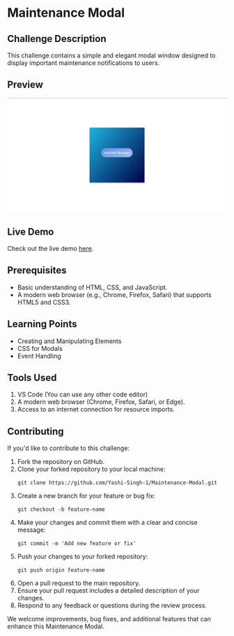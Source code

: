 <h1>Maintenance Modal</h1>

<h2>Challenge Description</h2>

<p>This challenge contains a simple and elegant modal window designed to display important maintenance notifications to users.</p>

<h2>Preview</h2>

<img src="Preview.png" alt="Maintenance Modal Preview">

<h2>Live Demo</h2>

<p>Check out the live demo <a href="https://codepen.io/Yashi-Singh/pen/yLdeMaG">here</a>.</p>

<h2>Prerequisites</h2>

<ul>
    <li>Basic understanding of HTML, CSS, and JavaScript.</li>
    <li>A modern web browser (e.g., Chrome, Firefox, Safari) that supports HTML5 and CSS3.</li>
</ul>

<h2>Learning Points</h2>

<ul>
    <li>Creating and Manipulating Elements</li>
    <li>CSS for Modals</li>
    <li>Event Handling</li>
</ul>

<h2>Tools Used</h2>

<ol>
    <li>VS Code (You can use any other code editor)</li>
    <li>A modern web browser (Chrome, Firefox, Safari, or Edge).</li>
    <li>Access to an internet connection for resource imports.</li>
</ol>

<h2>Contributing</h2>

<p>If you'd like to contribute to this challenge:</p>

<ol>
    <li>Fork the repository on GitHub.</li>
    <li>Clone your forked repository to your local machine:</li>
    <pre><code>git clone https://github.com/Yashi-Singh-1/Maintenance-Modal.git</code></pre>
    <li>Create a new branch for your feature or bug fix:</li>
    <pre><code>git checkout -b feature-name</code></pre>
    <li>Make your changes and commit them with a clear and concise message:</li>
    <pre><code>git commit -m 'Add new feature or fix'</code></pre>
    <li>Push your changes to your forked repository:</li>
    <pre><code>git push origin feature-name</code></pre>
    <li>Open a pull request to the main repository.</li>
    <li>Ensure your pull request includes a detailed description of your changes.</li>
    <li>Respond to any feedback or questions during the review process.</li>
</ol>

<p>We welcome improvements, bug fixes, and additional features that can enhance this Maintenance Modal.</p>
